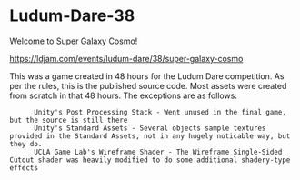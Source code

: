 # Ludum-Dare-38

Welcome to Super Galaxy Cosmo!

https://ldjam.com/events/ludum-dare/38/super-galaxy-cosmo

This was a game created in 48 hours for the Ludum Dare competition. As per the rules, this is the published source code.
Most assets were created from scratch in that 48 hours. The exceptions are as follows:

          Unity's Post Processing Stack - Went unused in the final game, but the source is still there
          Unity's Standard Assets - Several objects sample textures provided in the Standard Assets, not in any hugely noticable way, but they do.
          UCLA Game Lab's Wireframe Shader - The Wireframe Single-Sided Cutout shader was heavily modified to do some additional shadery-type effects
